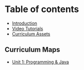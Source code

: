 # Table of contents

* [Introduction](README.md)
* [Video Tutorials](video-tutorials.md)
* [Curriculum Assets](curriculum-assets.md)

## Curriculum Maps

* [Unit 1: Programming & Java](curriculum-maps/unit-1-programming-and-java.md)

